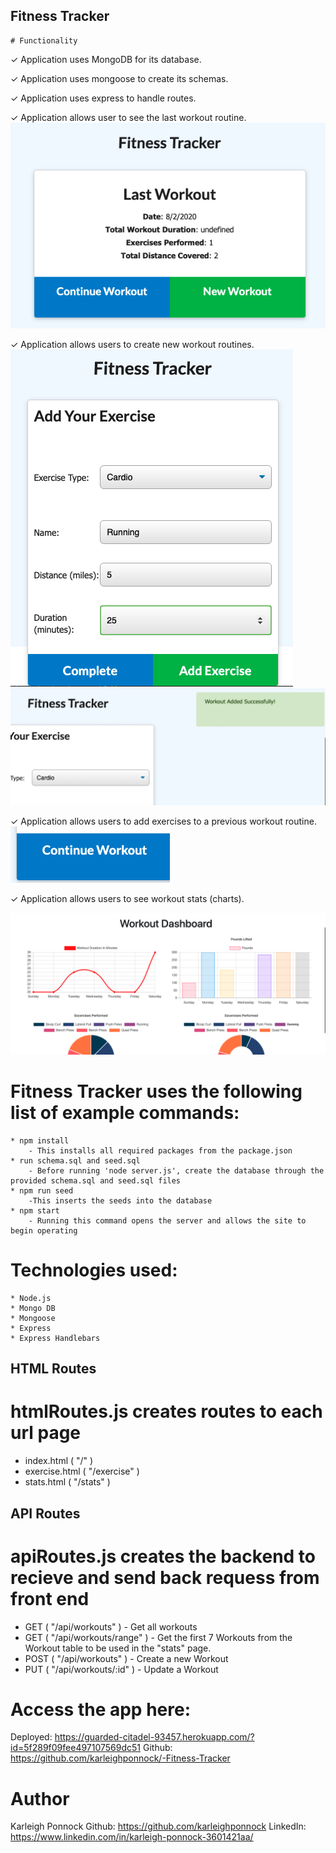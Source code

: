 
## Fitness Tracker

    # Functionality
✓ Application uses MongoDB for its database.

✓ Application uses mongoose to create its schemas.

✓ Application uses express to handle routes.

✓ Application allows user to see the last workout routine.
![main](./assets/main.png)

✓ Application allows users to create new workout routines.
![new](./assets/new.png)
![added](./assets/added.png)

✓ Application allows users to add exercises to a previous workout routine.
![continue](./assets/continue.png)

✓ Application allows users to see workout stats (charts).


![Visual Data](./assets/visual.png)


# Fitness Tracker uses the following list of example commands:
    * npm install 
        - This installs all required packages from the package.json
    * run schema.sql and seed.sql
        - Before running 'node server.js', create the database through the provided schema.sql and seed.sql files
    * npm run seed
        -This inserts the seeds into the database
    * npm start
        - Running this command opens the server and allows the site to begin operating

# Technologies used:
    * Node.js
    * Mongo DB
    * Mongoose
    * Express
    * Express Handlebars


## HTML Routes
# htmlRoutes.js creates routes to each url page
 - index.html ( "/" )
 - exercise.html ( "/exercise" )
- stats.html ( "/stats" )

## API Routes
# apiRoutes.js creates the backend to recieve and send back requess from front end
 - GET ( "/api/workouts" ) - Get all workouts
 - GET ( "/api/workouts/range" ) - Get the first 7 Workouts from the Workout table to be used in the "stats" page.
 - POST ( "/api/workouts" ) - Create a new Workout
- PUT ( "/api/workouts/:id" ) - Update a Workout


# Access the app here: 
Deployed: https://guarded-citadel-93457.herokuapp.com/?id=5f289f09fee497107569dc51
Github: https://github.com/karleighponnock/-Fitness-Tracker

# Author
Karleigh Ponnock
Github: https://github.com/karleighponnock
LinkedIn: https://www.linkedin.com/in/karleigh-ponnock-3601421aa/



